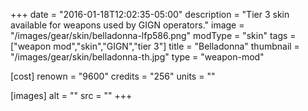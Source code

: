 +++
date = "2016-01-18T12:02:35-05:00"
description = "Tier 3 skin available for weapons used by GIGN operators."
image = "/images/gear/skin/belladonna-lfp586.png"
modType = "skin"
tags = ["weapon mod","skin","GIGN","tier 3"]
title = "Belladonna"
thumbnail = "/images/gear/skin/belladonna-th.jpg"
type = "weapon-mod"

[cost]
  renown = "9600"
  credits = "256"
  units = ""

[images]
  alt = ""
  src = ""
+++
